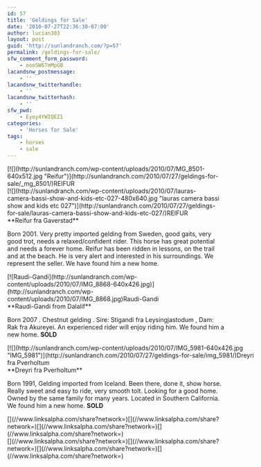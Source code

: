 ```yaml
---
id: 57
title: 'Geldings for Sale'
date: '2010-07-27T22:36:30-07:00'
author: lucian303
layout: post
guid: 'http://sunlandranch.com/?p=57'
permalink: /geldings-for-sale/
sfw_comment_form_password:
    - oooSW6TmMpGB
lacandsnw_postmessage:
    - ''
lacandsnw_twitterhandle:
    - ''
lacandsnw_twitterhash:
    - ''
sfw_pwd:
    - Eyoy4YWIQEZ1
categories:
    - 'Horses for Sale'
tags:
    - horses
    - sale
---
```


<div class="wp-caption alignnone" id="attachment_431" style="width: 522px">[![](http://sunlandranch.com/wp-content/uploads/2010/07/MG_8501-640x512.jpg "Reifur")](http://sunlandranch.com/2010/07/27/geldings-for-sale/_mg_8501/)REIFUR

</div><div class="wp-caption alignnone" id="attachment_599" style="width: 490px">[![](http://sunlandranch.com/wp-content/uploads/2010/07/lauras-camera-bassi-show-and-kids-etc-027-480x640.jpg "lauras camera bassi show and kids etc 027")](http://sunlandranch.com/2010/07/27/geldings-for-sale/lauras-camera-bassi-show-and-kids-etc-027/)REIFUR

</div>**Reifur fra Gaverstad**

Born 2001. Very pretty imported gelding from Sweden, good gaits, very good trot, needs a relaxed/confident rider. This horse has great potential and needs a forever home. Reifur has been ridden in lessons, on the trail and at the beach. He is very alert and interested in his surroundings. We represent the seller. We have found him a new home.

<div class="wp-caption alignnone" id="attachment_843" style="width: 458px">[![Raudi-Gandi](http://sunlandranch.com/wp-content/uploads/2010/07/IMG_8868-640x426.jpg)](http://sunlandranch.com/wp-content/uploads/2010/07/IMG_8868.jpg)Raudi-Gandi

</div>**Raudi-Gandi from Dalalif**

Born 2007 . Chestnut gelding . Sire: Stigandi fra Leysingjastodum , Dam: Rak fra Akureyei. An experienced rider will enjoy riding him. We found him a new home. **SOLD**

<div class="wp-caption alignnone" id="attachment_769" style="width: 586px">[![](http://sunlandranch.com/wp-content/uploads/2010/07/IMG_5981-640x426.jpg "IMG_5981")](http://sunlandranch.com/2010/07/27/geldings-for-sale/img_5981/)Dreyri fra Pverholtum

</div>**Dreyri fra Pverholtum**

Born 1991, Gelding imported from Iceland. Been there, done it, show horse. Really sweet and easy to ride, very smooth tolt. Looking for a good home. Owned by the same family for many years. Located in Southern California. We found him a new home. **SOLD**

<div class="linksalpha_container linksalpha_app_3" data-counters="1" data-size="regular" data-style="square" data-title="Geldings for Sale" data-url="https://www.sunlandranch.com/geldings-for-sale/">[](//www.linksalpha.com/share?network=)[](//www.linksalpha.com/share?network=)[](//www.linksalpha.com/share?network=)[](//www.linksalpha.com/share?network=)</div><div class="linksalpha_container linksalpha_app_7" data-position="" data-title="Geldings for Sale" data-url="https://www.sunlandranch.com/geldings-for-sale/">[](//www.linksalpha.com/share?network=)[](//www.linksalpha.com/share?network=)[](//www.linksalpha.com/share?network=)[](//www.linksalpha.com/share?network=)</div>
